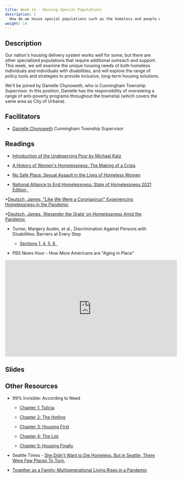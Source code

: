 ```yaml
---
title: Week 14 - Housing Special Populations
description: |
  How do we house special populations such as the homeless and people with disabilities?
weight: 14
---
```

## Description

Our nation's housing delivery system works well for some, but there are other specialized populations that require additional outreach and support. This week, we will examine the unique housing needs of both homeless individuals and individuals with disabilities, and will explore the range of policy tools and strategies to provide inclusive, long-term housing solutions.

We'll be joined by Danielle Chynoweth, who is Cunningham Township Supervisor. In this position, Danielle has the responsibility of overseeing a range of anti-poverty programs throughout the township (which covers the same area as City of Urbana).

## Facilitators

* [Danielle Chynoweth](https://www.toi.org/township/champaign-county-cunningham-township/ctso-staff/) Cunningham Township Supervisor

## Readings

* [Introduction of the Undeserving Poor by Michael Katz](https://drive.google.com/file/d/13B8GGsE-4YSDKIT6X71kmcV7vZzen3T4/view)

* [A History of Women's Homelessness: The Making of a Crisis](https://drive.google.com/file/d/17FK8JAYRLQpnvKDGS7CZh3YnNauRjJKC/view)

* [No Safe Place: Sexual Assault in the Lives of Homeless Women](https://drive.google.com/file/d/1a3ThJS3q8Ag56ktvOMAlhAKC0tS9oLpe/view)

* [National Alliance to End Homelessness: State of Homelessness 2021 Edition &nbsp;<i class="fas fa-atlas"></i>](https://endhomelessness.org/homelessness-in-america/homelessness-statistics/state-of-homelessness-2021/)

*[Deutsch, James, "Like We Were a Coronavirus!" Experiencing Homelessness in the Pandemic](https://folklife.si.edu/magazine/crisis-experiencing-homelessness-in-the-pandemic)

*[Deutsch, James, ‘Alexander the Grate’ on Homelessness Amid the Pandemic](https://folklife.si.edu/magazine/crisis-alexander-the-grate-homelessness-amid-the-pandemic)

* Turner, Margery Austin, et al., Discrimination Against Persons with Disabilities: Barriers at Every Step

  - [Sections 1, 4, 5, 6 &nbsp;<i class="fas fa-cloud-download-alt"></i>](https://uofi.box.com/s/xql8zvj6kfof3alvnng7dc65r0pg9yzy)

* PBS News Hour - How More Americans are "Aging in Place"

<iframe width="560" height="315" src="https://www.youtube-nocookie.com/embed/5VqgSkN14JE" title="YouTube video player" frameborder="0" allow="accelerometer; autoplay; clipboard-write; encrypted-media; gyroscope; picture-in-picture" allowfullscreen></iframe>

## Slides
## Other Resources

* 99% Invisible: According to Need
  - [Chapter 1: Tulicia](https://99percentinvisible.org/episode/according-to-need-chapter-1-tulicia/)

  - [Chapter 2: The Hotline](https://99percentinvisible.org/episode/according-to-need-chapter-2-the-homelessness-hotline/)

  - [Chapter 3: Housing First](https://99percentinvisible.org/episode/according-to-need-chapter-3-housing-first/)

  - [Chapter 4: The List](https://99percentinvisible.org/episode/according-to-need-chapter-4-the-list/)

  - [Chapter 5: Housing Finally](https://99percentinvisible.org/episode/according-to-need-chapter-5-housing-finally/)

* Seattle Times - [She Didn't Want to Die Homeless. But in Seattle, There Were Few Places To Turn.](https://www.seattletimes.com/seattle-news/homeless/she-didnt-want-to-die-without-a-home-but-even-with-cancer-she-had-few-options-in-seattle/)

* [Together as a Family: Multigenerational Living Rises in a Pandemic](https://www.washingtonpost.com/realestate/together-as-a-family-multigenerational-living-rises-in-pandemic/2021/05/12/bd8598f6-a900-11eb-8d25-7b30e74923ea_story.html)
